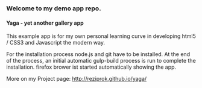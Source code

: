 ### Welcome to my demo app repo.
#### Yaga - yet another gallery app  
This example app is for my own personal learning curve in developing html5 / CSS3 and Javascript the modern way.
  
For the installation process node.js and git have to be installed. At the end of the process, an initial automatic gulp-build process is run to complete the installation. firefox brower ist started automatically showing the app.
  
More on my Project page: http://reziprok.github.io/yaga/
  
